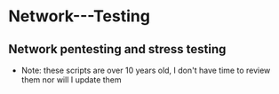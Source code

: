 # Network---Testing
## Network pentesting and stress testing

* Note: these scripts are over 10 years old, I don't have time to review them nor will I update them 

